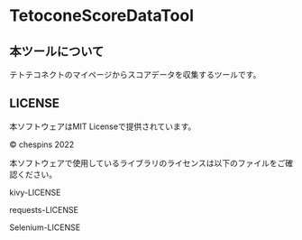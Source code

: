 # TetoconeScoreDataTool

## 本ツールについて
テトテコネクトのマイページからスコアデータを収集するツールです。



## LICENSE
本ソフトウェアはMIT Licenseで提供されています。

© chespins 2022

本ソフトウェアで使用しているライブラリのライセンスは以下のファイルをご確認ください。

kivy-LICENSE

requests-LICENSE

Selenium-LICENSE
